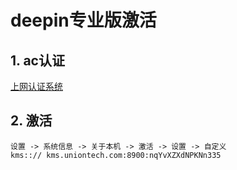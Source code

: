 # deepin专业版激活

## 1. ac认证

[上网认证系统](http://ac.uniontehc.com)

## 2. 激活

```text
设置 -> 系统信息 -> 关于本机 -> 激活 -> 设置 -> 自定义
kms::// kms.uniontech.com:8900:nqYvXZXdNPKNn335
```

